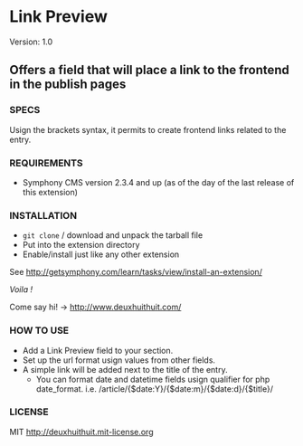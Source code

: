 # Link Preview #

Version: 1.0

## Offers a field that will place a link to the frontend in the publish pages

### SPECS ###

Usign the brackets syntax, it permits to create frontend links related to the entry.

### REQUIREMENTS ###

- Symphony CMS version 2.3.4 and up (as of the day of the last release of this extension)

### INSTALLATION ###

- `git clone` / download and unpack the tarball file
- Put into the extension directory
- Enable/install just like any other extension

See <http://getsymphony.com/learn/tasks/view/install-an-extension/>

*Voila !*

Come say hi! -> <http://www.deuxhuithuit.com/>

### HOW TO USE ###

- Add a Link Preview field to your section.
- Set up the url format usign values from other fields.
- A simple link will be added next to the title of the entry.
	- You can format date and datetime fields usign qualifier for php date_format.
	i.e. /article/{$date:Y}/{$date:m}/{$date:d}/{$title}/

### LICENSE ###

MIT <http://deuxhuithuit.mit-license.org>
